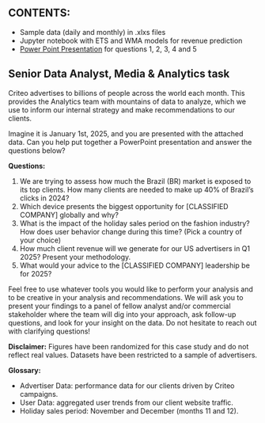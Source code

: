 ## CONTENTS:
- Sample data (daily and monthly) in .xlxs files
- Jupyter notebook with ETS and WMA models for revenue prediction
- [Power Point Presentation](https://docs.google.com/presentation/d/1ODq0y5YBycAlG5CPAkccHXCVKR9swlBQuImqKtsK1VE/edit?usp=sharing) for questions 1, 2, 3, 4 and 5 

## Senior Data Analyst, Media & Analytics task

Criteo advertises to billions of people across the world each month. This provides the Analytics team with mountains of data to analyze, which we use to inform our internal strategy and make
recommendations to our clients. 

Imagine it is January 1st, 2025, and you are presented with the attached data. Can you help put together a PowerPoint presentation and answer the questions below?

**Questions:**
1. We are trying to assess how much the Brazil (BR) market is exposed to its top clients. How many
clients are needed to make up 40% of Brazil’s clicks in 2024? 
2. Which device presents the biggest opportunity for [CLASSIFIED COMPANY]  globally and why?
3. What is the impact of the holiday sales period on the fashion industry? How does user behavior
change during this time? (Pick a country of your choice)
4. How much client revenue will we generate for our US advertisers in Q1 2025? Present your
methodology.
5. What would your advice to the [CLASSIFIED COMPANY] leadership be for 2025?

Feel free to use whatever tools you would like to perform your analysis and to be creative in your analysis and recommendations. We will ask you to present your findings to a panel of fellow analyst and/or commercial stakeholder where the team will dig into your approach, ask follow-up questions, and look for your insight on the data. Do not hesitate to reach out with clarifying questions!

**Disclaimer:** Figures have been randomized for this case study and do not reflect real values. Datasets
have been restricted to a sample of advertisers.

**Glossary:**
- Advertiser Data: performance data for our clients driven by Criteo campaigns.
- User Data: aggregated user trends from our client website traffic.
- Holiday sales period: November and December (months 11 and 12).
